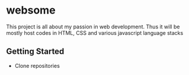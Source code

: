 # websome

This project is all about my passion in web development. Thus it will be mostly host codes in HTML, CSS and various javascript language stacks

## Getting Started
* Clone repositories
